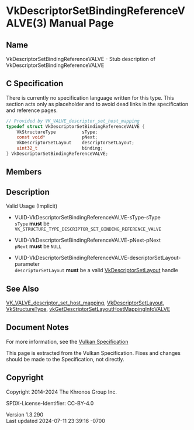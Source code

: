 # VkDescriptorSetBindingReferenceVALVE(3) Manual Page

## Name

VkDescriptorSetBindingReferenceVALVE - Stub description of
VkDescriptorSetBindingReferenceVALVE



## <a href="#_c_specification" class="anchor"></a>C Specification

There is currently no specification language written for this type. This
section acts only as placeholder and to avoid dead links in the
specification and reference pages.

``` c
// Provided by VK_VALVE_descriptor_set_host_mapping
typedef struct VkDescriptorSetBindingReferenceVALVE {
    VkStructureType          sType;
    const void*              pNext;
    VkDescriptorSetLayout    descriptorSetLayout;
    uint32_t                 binding;
} VkDescriptorSetBindingReferenceVALVE;
```

## <a href="#_members" class="anchor"></a>Members

## <a href="#_description" class="anchor"></a>Description

Valid Usage (Implicit)

- <a href="#VUID-VkDescriptorSetBindingReferenceVALVE-sType-sType"
  id="VUID-VkDescriptorSetBindingReferenceVALVE-sType-sType"></a>
  VUID-VkDescriptorSetBindingReferenceVALVE-sType-sType  
  `sType` **must** be
  `VK_STRUCTURE_TYPE_DESCRIPTOR_SET_BINDING_REFERENCE_VALVE`

- <a href="#VUID-VkDescriptorSetBindingReferenceVALVE-pNext-pNext"
  id="VUID-VkDescriptorSetBindingReferenceVALVE-pNext-pNext"></a>
  VUID-VkDescriptorSetBindingReferenceVALVE-pNext-pNext  
  `pNext` **must** be `NULL`

- <a
  href="#VUID-VkDescriptorSetBindingReferenceVALVE-descriptorSetLayout-parameter"
  id="VUID-VkDescriptorSetBindingReferenceVALVE-descriptorSetLayout-parameter"></a>
  VUID-VkDescriptorSetBindingReferenceVALVE-descriptorSetLayout-parameter  
  `descriptorSetLayout` **must** be a valid
  [VkDescriptorSetLayout](https://registry.khronos.org/vulkan/specs/1.3-extensions/man/html/VkDescriptorSetLayout.html) handle

## <a href="#_see_also" class="anchor"></a>See Also

[VK_VALVE_descriptor_set_host_mapping](https://registry.khronos.org/vulkan/specs/1.3-extensions/man/html/VK_VALVE_descriptor_set_host_mapping.html),
[VkDescriptorSetLayout](https://registry.khronos.org/vulkan/specs/1.3-extensions/man/html/VkDescriptorSetLayout.html),
[VkStructureType](https://registry.khronos.org/vulkan/specs/1.3-extensions/man/html/VkStructureType.html),
[vkGetDescriptorSetLayoutHostMappingInfoVALVE](https://registry.khronos.org/vulkan/specs/1.3-extensions/man/html/vkGetDescriptorSetLayoutHostMappingInfoVALVE.html)

## <a href="#_document_notes" class="anchor"></a>Document Notes

For more information, see the <a
href="https://registry.khronos.org/vulkan/specs/1.3-extensions/html/vkspec.html#VkDescriptorSetBindingReferenceVALVE"
target="_blank" rel="noopener">Vulkan Specification</a>

This page is extracted from the Vulkan Specification. Fixes and changes
should be made to the Specification, not directly.

## <a href="#_copyright" class="anchor"></a>Copyright

Copyright 2014-2024 The Khronos Group Inc.

SPDX-License-Identifier: CC-BY-4.0

Version 1.3.290  
Last updated 2024-07-11 23:39:16 -0700
